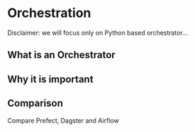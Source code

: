 # Orchestration

Disclaimer: we will focus only on Python based orchestrator...

## What is an Orchestrator

## Why it is important

## Comparison

Compare Prefect, Dagster and Airflow